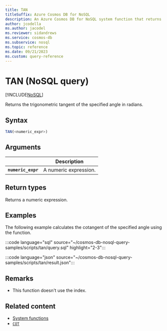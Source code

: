 ```yaml
---
title: TAN
titleSuffix: Azure Cosmos DB for NoSQL
description: An Azure Cosmos DB for NoSQL system function that returns the trigonometric tangent of the specified angle.
author: jcodella
ms.author: jacodel
ms.reviewer: sidandrews
ms.service: cosmos-db
ms.subservice: nosql
ms.topic: reference
ms.date: 09/21/2023
ms.custom: query-reference
---
```


# TAN (NoSQL query)

[!INCLUDE[NoSQL](../../includes/appliesto-nosql.md)]

Returns the trigonometric tangent of the specified angle in radians.
  
## Syntax
  
```sql
TAN(<numeric_expr>)  
```
  
## Arguments

| | Description |
| --- | --- |
| **`numeric_expr`** | A numeric expression. |

## Return types
  
Returns a numeric expression.  
  
## Examples
  
The following example calculates the cotangent of the specified angle using the function.
  
:::code language="sql" source="~/cosmos-db-nosql-query-samples/scripts/tan/query.sql" highlight="2-3":::

:::code language="json" source="~/cosmos-db-nosql-query-samples/scripts/tan/result.json":::

## Remarks

- This function doesn't use the index.

## Related content

- [System functions](system-functions.yml)
- [`COT`](cot.md)
